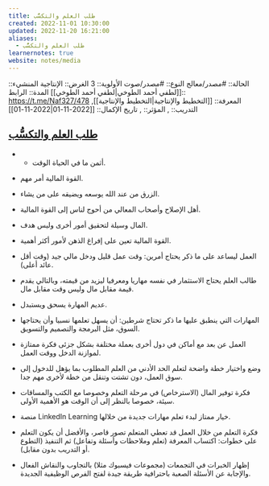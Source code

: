 ```yaml
---
title: طلب العلم والتكسُّب
created: 2022-11-01 10:30:00
updated: 2022-11-20 16:21:00
aliases:
  - طلب العلم والتكسُّب
learnernotes: true
website: notes/media
---
```


الحالة:: #مصدر/معالج
النوع:: #مصدر/صوت
اﻷولوية:: 3
الغرض:: الإنتاجية
المنشيء:: [[لطفي أحمد الطوخي|لطفي أحمد الطوخي]]
المدة::
الرابط:: <https://t.me/Naf327/478>
المعرفة:: [[التخطيط واﻹنتاجية|التخطيط واﻹنتاجية]],
التدريب:: ,
المؤثر:: ,
تاريخ اﻹكمال:: [[2022-11-01|2022-11-01]]

## [طلب العلم والتكسُّب](https://t.me/Naf327/478)

- - أثمن ما في الحياة الوقت.

- القوة المالية أمر مهم.

- الزرق من عند الله يوسعه ويضيقه على من يشاء.

- أهل الإصلاح وأصحاب المعالي من أحوج لناس إلى القوة المالية.

- المال وسيلة لتحقيق أمور أخرى وليس هدف.

- القوة المالية تعين على إفراغ الذهن لأمور أكثر أهمية.

- العمل ليساعد على ما ذكر يحتاج أمرين: وقت عمل قليل ودخل مالي جيد (وقت أقل عائد أعلى).

- طالب العلم يحتاج الاستثمار في نفسه مهاريا ومعرفيا ليزيد من قيمته، وبالتالي يقدم قيمة مقابل مال وليس وقت مقابل مال.

- عديم المهارة يسحق ويستبدل.

- المهارات التي ينطبق عليها ما ذكر تحتاج شرطين: أن يسهل تعلمها نسبيا وأن يحتاجها السوق، مثل البرمجة والتصميم والتسويق.

- العمل عن بعد مع أماكن في دول أخرى بعملة مختلفة بشكل جزئى فكرة ممتازة لموازنة الدخل ووقت العمل.

- وضع واختيار خطة واضحة لتعلم الحد الأدني من العلم المطلوب بما يؤهل للدخول إلى سوق العمل، دون تشتت وتنقل من خطة لأخرى مهم جدا.

- فكرة توفير المال (الاسترخاص) في مرحلة التعلم وخصوصا مع الكتب والمساقات سيئة، خصوصا بالنظر إلى أن الوقت هو الأهمية الأولى.

- منصة LinkedIn Learning خيار ممتاز لبدء تعلم مهارات جديدة من خلالها.

- فكرة التعلم من خلال العمل قد تعطي المتعلم تصور قاصر، والأفضل أن يكون التعلم على خطوات: اكتساب المعرفة (تعلم وملاحظات وأسئلة وتفاعل) ثم التنفيذ (التطوع أو التدريب بدون مقابل).

- إظهار الخبرات في التجمعات (مجموعات فيسبوك مثلا) بالتجاوب والنقاش الفعال والإجابة عن الأسئلة الصعبة باحترافية طريقة جيدة لفتح الفرص الوظيفية الجديدة.
